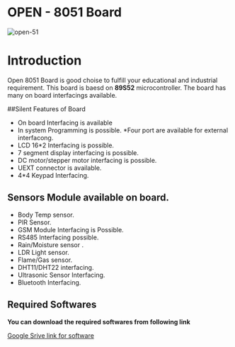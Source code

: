 # OPEN - 8051 Board
![open-51](https://user-images.githubusercontent.com/108651919/212265660-c796a6a7-6027-4cea-8b1c-a207faf6f21c.png)


# Introduction
Open 8051 Board is good choise to fulfill your educational and industrial requirement.
This board is baesd on **89S52** microcontroller.
The board has many on board interfacings available.

##Silent Features of Board
* On board Interfacing is available
* In system Programming is possible.
*Four port are available for external interfacong.
* LCD 16*2 Interfacing is possible.
* 7 segment display interfacing is possible.
* DC motor/stepper motor interfacing is possible.
* UEXT connector is available.
* 4*4 Keypad Interfacing.

## Sensors Module available on board.
* Body Temp sensor.
* PIR Sensor.
* GSM Module Interfacing is Possible.
* RS485 Interfacing possible.
* Rain/Moisture sensor .
* LDR Light sensor.
* Flame/Gas sensor.
* DHT11/DHT22 interfacing.
* Ultrasonic Sensor Interfacing.
* Bluetooth Interfacing.



## Required Softwares
**You can download the required softwares from following link**

[Google Srive link for software](https://drive.google.com/drive/folders/1V8x7Ka2nBpdl4ACgt-lUTxmIR3zTtRGn?usp=share_link)

